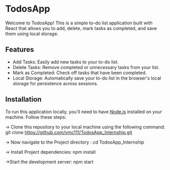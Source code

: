 # TodosApp

Welcome to TodosApp! This is a simple to-do list application built with React that allows you to add, delete, mark tasks as completed, and save them using local storage.


## Features

- Add Tasks: Easily add new tasks to your to-do list.
- Delete Tasks: Remove completed or unnecessary tasks from your list.
- Mark as Completed: Check off tasks that have been completed.
- Local Storage: Automatically save your to-do list in the browser's local storage for persistence across sessions.

## Installation

To run this application locally, you'll need to have [Node.js](https://nodejs.org) installed on your machine. Follow these steps:

-> Clone this repository to your local machine using the following command:
   git clone https://github.com/vmc111/TodosApp_Internship.git

-> Now navigate to the Project directory :
   cd TodosApp_Internship

-> Install Project dependencies:
   npm install

->Start the development server:
  npm start
